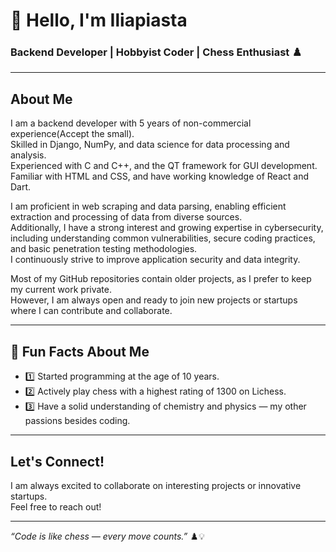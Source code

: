 # 👋 Hello, I'm Iliapiasta

### Backend Developer | Hobbyist Coder | Chess Enthusiast ♟️

---

## About Me

I am a backend developer with 5 years of non-commercial experience(Accept the small).  
Skilled in Django, NumPy, and data science for data processing and analysis.  
Experienced with C and C++, and the QT framework for GUI development.  
Familiar with HTML and CSS, and have working knowledge of React and Dart.

I am proficient in web scraping and data parsing, enabling efficient extraction and processing of data from diverse sources.  
Additionally, I have a strong interest and growing expertise in cybersecurity, including understanding common vulnerabilities, secure coding practices, and basic penetration testing methodologies.  
I continuously strive to improve application security and data integrity.

Most of my GitHub repositories contain older projects, as I prefer to keep my current work private.  
However, I am always open and ready to join new projects or startups where I can contribute and collaborate.

---

## 🎯 Fun Facts About Me

- 1️⃣ Started programming at the age of 10 years. 
- 2️⃣ Actively play chess with a highest rating of 1300 on Lichess. 
- 3️⃣ Have a solid understanding of chemistry and physics — my other passions besides coding. 

---

## Let's Connect!

I am always excited to collaborate on interesting projects or innovative startups.  
Feel free to reach out!

---

*“Code is like chess — every move counts.”* ♟️💡
